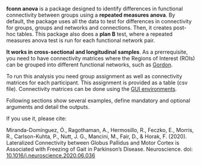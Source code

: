 **fconn anova** is a package designed to identify differences in functional connectivity between groups using a **repeated measures anova**. By default, the package uses all the data to test for differences in connectivity for groups, groups and networks and connections. Then, it creates post-hoc tables. This package also does a **plan B** test, where a repeated measures anova test is run for each functional network pair.

**It works in cross-sectional and longitudinal samples**. As a prerrequisite, you need to have connectivity matrices where the Regions of Interest (ROIs) can be grouped into different functional networks, such as [Gordon](https://pubmed.ncbi.nlm.nih.gov/25316338/).


To run this analysis you need group assignment as well as connectivity matrices for each participant. This assignment is provided as a table (csv file). Connectivity matrices can be done using the [GUI environments](https://gui-environments-documentation.readthedocs.io/en/latest/GUI_environments/).

Following sections show several examples, define mandatory and optional arguments and detail the outputs.

If you use it, please cite:


Miranda-Domínguez, Ó., Ragothaman, A., Hermosillo, R., Feczko, E., Morris, R., Carlson-Kuhta, P., Nutt, J. G., Mancini, M., Fair, D., & Horak, F. (2020). Lateralized Connectivity between Globus Pallidus and Motor Cortex is Associated with Freezing of Gait in Parkinson’s Disease. Neuroscience.  doi: [10.1016/j.neuroscience.2020.06.036](https://pubmed.ncbi.nlm.nih.gov/32629155/)